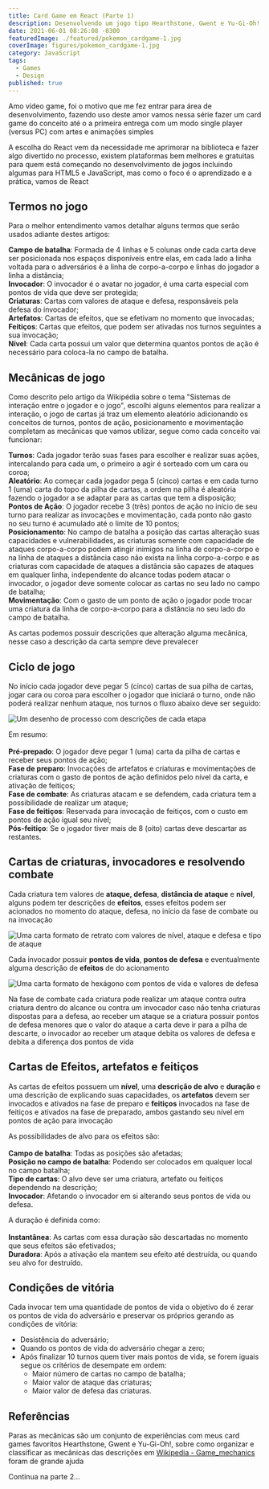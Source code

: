 ```yaml
---
title: Card Game em React (Parte 1)
description: Desenvolvendo um jogo tipo Hearthstone, Gwent e Yu-Gi-Oh! do conceito a entrega com React (Parte 1 de ?)
date: 2021-06-01 08:26:08 -0300
featuredImage: ./featured/pokemon_cardgame-1.jpg
coverImage: figures/pokemon_cardgame-1.jpg
category: JavaScript
tags:
  - Games
  - Design
published: true
---
```


Amo vídeo game, foi o motivo que me fez entrar para área de desenvolvimento, fazendo uso deste amor vamos nessa série fazer um card game do conceito até o a primeira entrega com um modo single player (versus PC) com artes e animações simples

A escolha do React vem da necessidade me aprimorar na biblioteca e fazer algo divertido no processo, existem plataformas bem melhores e gratuitas para quem está começando no desenvolvimento de jogos incluindo algumas para HTML5 e JavaScript, mas como o foco é o aprendizado e a prática, vamos de React

## Termos no jogo

Para o melhor entendimento vamos detalhar alguns termos que serão usados adiante destes artigos:

**Campo de batalha**: Formada de 4 linhas e 5 colunas onde cada carta deve ser posicionada nos espaços disponíveis entre elas, em cada lado a linha voltada para o adversários é a linha de corpo-a-corpo e linhas do jogador a linha a distância;\
**Invocador**: O invocador é o avatar no jogador, é uma carta especial com pontos de vida que deve ser protegida;\
**Criaturas**: Cartas com valores de ataque e defesa, responsáveis pela defesa do invocador;\
**Artefatos**: Cartas de efeitos, que se efetivam no momento que invocadas;\
**Feitiços**: Cartas que efeitos, que podem ser ativadas nos turnos seguintes a sua invocação;\
**Nível**: Cada carta possui um valor que determina quantos pontos de ação é necessário para coloca-la no campo de batalha.

## Mecânicas de jogo

Como descrito pelo artigo da Wikipédia sobre o tema "Sistemas de interação entre o jogador e o jogo", escolhi alguns elementos para realizar a interação, o jogo de cartas já traz um elemento aleatório adicionando os conceitos de turnos, pontos de ação, posicionamento e movimentação completam as mecânicas que vamos utilizar, segue como cada conceito vai funcionar:

**Turnos**: Cada jogador terão suas fases para escolher e realizar suas ações, intercalando para cada um, o primeiro a agir é sorteado com um cara ou coroa;\
**Aleatório**: Ao começar cada jogador pega 5 (cinco) cartas e em cada turno 1 (uma) carta do topo da pilha de cartas, a ordem na pilha é aleatória fazendo o jogador a se adaptar para as cartas que tem a disposição;\
**Pontos de Ação**: O jogador recebe 3 (três) pontos de ação no início de seu turno para realizar as invocações e movimentação, cada ponto não gasto no seu turno é acumulado até o limite de 10 pontos;\
**Posicionamento**: No campo de batalha a posição das cartas alteração suas capacidades e vulnerabilidades, as criaturas somente com capacidade de ataques corpo-a-corpo podem atingir inimigos na linha de corpo-a-corpo e na linha de ataques a distância caso não exista na linha corpo-a-corpo e as criaturas com capacidade de ataques a distância são capazes de ataques em qualquer linha, independente do alcance todas podem atacar o invocador, o jogador deve somente colocar as cartas no seu lado no campo de batalha;\
**Movimentação**: Com o gasto de um ponto de ação o jogador pode trocar uma criatura da linha de corpo-a-corpo para a distância no seu lado do campo de batalha.

As cartas podemos possuir descrições que alteração alguma mecânica, nesse caso a descrição da carta sempre deve prevalecer

## Ciclo de jogo

No início cada jogador deve pegar 5 (cinco) cartas de sua pilha de cartas, jogar cara ou coroa para escolher o jogador que iniciará o turno, onde não poderá realizar nenhum ataque, nos turnos o fluxo abaixo deve ser seguido:

![Um desenho de processo com descrições de cada etapa](/figures/game_loop_1.png "Game Loop")

Em resumo:\
\
**Pré-prepado**: O jogador deve pegar 1 (uma) carta da pilha de cartas e receber seus pontos de ação;\
**Fase de preparo**: Invocações de artefatos e criaturas e movimentações de criaturas com o gasto de pontos de ação definidos pelo nível da carta, e ativação de feitiços;\
**Fase de combate**: As criaturas atacam e se defendem, cada criatura tem a possibilidade de realizar um ataque;\
**Fase de feitiços**: Reservada para invocação de feitiços, com o custo em pontos de ação igual seu nível;\
**Pós-feitiço**: Se o jogador tiver mais de 8 (oito) cartas deve descartar as restantes.

## Cartas de criaturas, invocadores e resolvendo combate

Cada criatura tem valores de **ataque, defesa**, **distância de ataque** e **nível**, alguns podem ter descrições de **efeitos**, esses efeitos podem ser acionados no momento do ataque, defesa, no início da fase de combate ou na invocação

![Uma carta formato de retrato com valores de nível, ataque e defesa e tipo de ataque](/figures/explicacao_card_criaturas.png "Exemplo de carta de criatura")

Cada invocador possuir **pontos de vida**, **pontos de defesa** e eventualmente alguma descrição de **efeitos** de do acionamento

![Uma carta formato de hexágono com pontos de vida e valores de defesa](/figures/explicacao_card_invocador.png "Exemplo de carta de invocador")

Na fase de combate cada criatura pode realizar um ataque contra outra criatura dentro do alcance ou contra um invocador caso não tenha criaturas dispostas para a defesa, ao receber um ataque se a criatura possuir pontos de defesa menores que o valor do ataque a carta deve ir para a pilha de descarte, o invocador ao receber um ataque debita os valores de defesa e debita a diferença dos pontos de vida

## Cartas de Efeitos, artefatos e feitiços

As cartas de efeitos possuem um **nível**, uma **descrição de alvo** e **duração** e uma descrição de explicando suas capacidades, os **artefatos** devem ser invocados e ativados na fase de preparo e **feitiços** invocados na fase de feitiços e ativados na fase de preparado, ambos gastando seu nível em pontos de ação para invocação

As possibilidades de alvo para os efeitos são: \
\
**Campo de batalha**: Todas as posições são afetadas;\
**Posição no campo de batalha**: Podendo ser colocados em qualquer local no campo batalha;\
**Tipo de cartas**: O alvo deve ser uma criatura, artefato ou feitiços dependendo na descrição;\
**Invocador**: Afetando o invocador em si alterando seus pontos de vida ou defesa.

A duração é definida como:\
\
**Instantânea**: As cartas com essa duração são descartadas no momento que seus efeitos são efetivados;\
**Duradora**: Após a ativação ela mantem seu efeito até destruída, ou quando seu alvo for destruído.

## Condições de vitória

Cada invocar tem uma quantidade de pontos de vida o objetivo do é zerar os pontos de vida do adversário e preservar os próprios gerando as condições de vitória:

- Desistência do adversário;
- Quando os pontos de vida do adversário chegar a zero;
- Após finalizar 10 turnos quem tiver mais pontos de vida, se forem iguais segue os critérios de desempate em ordem:
  - Maior número de cartas no campo de batalha;
  - Maior valor de ataque das criaturas;
  - Maior valor de defesa das criaturas.

## Referências

Paras as mecânicas são um conjunto de experiências com meus card games favoritos Hearthstone, Gwent e Yu-Gi-Oh!, sobre como organizar e classificar as mecânicas das descrições em [Wikipedia - Game_mechanics](https://en.wikipedia.org/wiki/Game_mechanics) foram de grande ajuda

Continua na parte 2...
